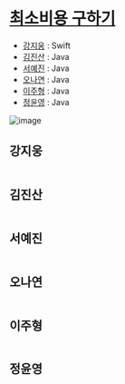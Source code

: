 # [최소비용 구하기](https://www.acmicpc.net/problem/1916)

- [강지웅](#강지웅) : Swift
- [김진산](#김진산) : Java
- [서예진](#서예진) : Java
- [오나연](#오나연) : Java
- [이주형](#이주형) : Java
- [정윤영](#정윤영) : Java

![image](https://user-images.githubusercontent.com/39085743/177111989-a175fec4-cec2-41ec-abbe-ca7a2f16a519.png)


## 강지웅
```swift

```

## 김진산
```java

```

## 서예진
```java

```

## 오나연
```java

```

## 이주형
```java

```

## 정윤영
```java

```
